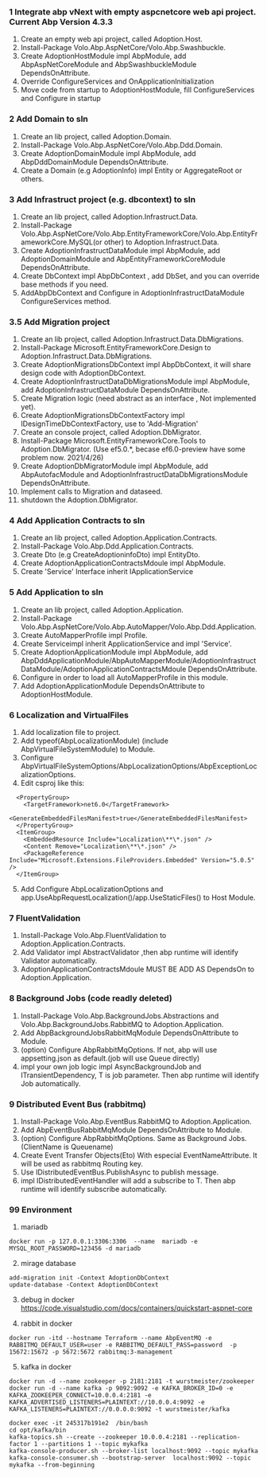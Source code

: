 ### 1 Integrate abp vNext with empty aspcnetcore web api project. Current Abp Version 4.3.3
1. Create an empty web api project, called Adoption.Host.
2. Install-Package Volo.Abp.AspNetCore/Volo.Abp.Swashbuckle.
3. Create AdoptionHostModule impl AbpModule, add AbpAspNetCoreModule and AbpSwashbuckleModule DependsOnAttribute.
4. Override ConfigureServices and OnApplicationInitialization
5. Move code from startup to AdoptionHostModule, fill ConfigureServices and Configure in startup

### 2 Add Domain to sln
1. Create an lib project, called Adoption.Domain.
2. Install-Package Volo.Abp.AspNetCore/Volo.Abp.Ddd.Domain.
3. Create AdoptionDomainModule impl AbpModule, add AbpDddDomainModule DependsOnAttribute.
4. Create a Domain (e.g AdoptionInfo) impl Entity<T> or AggregateRoot<T> or others.

### 3 Add Infrastruct project (e.g.  dbcontext) to sln
1. Create an lib project, called Adoption.Infrastruct.Data.
4. Install-Package Volo.Abp.AspNetCore/Volo.Abp.EntityFrameworkCore/Volo.Abp.EntityFrameworkCore.MySQL(or other) to Adoption.Infrastruct.Data.
5. Create AdoptionInfrastructDataModule impl AbpModule, add AdoptionDomainModule and AbpEntityFrameworkCoreModule DependsOnAttribute.
6. Create DbContext impl AbpDbContext<DbContext> , add DbSet<Domain>, and you can override base methods if you need.
7. AddAbpDbContext<DbContext> and Configure<AbpDbContextOptions> in AdoptionInfrastructDataModule ConfigureServices method.

### 3.5 Add Migration project
1. Create an lib project, called Adoption.Infrastruct.Data.DbMigrations.
2. Install-Package Microsoft.EntityFrameworkCore.Design to Adoption.Infrastruct.Data.DbMigrations.
3. Create AdoptionMigrationsDbContext impl AbpDbContext, it will share design code with AdoptionDbContext.
4. Create AdoptionInfrastructDataDbMigrationsModule impl AbpModule, add AdoptionInfrastructDataModule DependsOnAttribute.
5. Create Migration logic (need abstract as an interface , Not implemented yet).
6. Create AdoptionMigrationsDbContextFactory impl IDesignTimeDbContextFactory, use to 'Add-Migration'   
7. Create an console project, called Adoption.DbMigrator.
8. Install-Package Microsoft.EntityFrameworkCore.Tools to Adoption.DbMigrator. (Use ef5.0.*, becase ef6.0-preview have some problem now. 2021/4/26)
9. Create AdoptionDbMigratorModule impl AbpModule, add AbpAutofacModule and AdoptionInfrastructDataDbMigrationsModule DependsOnAttribute.
10. Implement calls to Migration and dataseed.
11. shutdown the Adoption.DbMigrator.

### 4 Add Application Contracts to sln
1. Create an lib project, called Adoption.Application.Contracts.
2. Install-Package Volo.Abp.Ddd.Application.Contracts.
3. Create Dto (e.g CreateAdoptioninfoDto) impl EntityDto<T>.
4. Create AdoptionApplicationContractsMdoule impl AbpModule.
5. Create 'Service' Interface inherit IApplicationService

### 5 Add Application to sln
1. Create an lib project, called Adoption.Application.
2. Install-Package Volo.Abp.AspNetCore/Volo.Abp.AutoMapper/Volo.Abp.Ddd.Application.
3. Create AutoMapperProfile impl Profile.
4. Create Serviceimpl inherit ApplicationService and impl 'Service'.
5. Create AdoptionApplicationModule impl AbpModule, add  AbpDddApplicationModule/AbpAutoMapperModule/AdoptionInfrastructDataModule/AdoptionApplicationContractsMdoule DependsOnAttribute.
6. Configure<AbpAutoMapperOptions> in order to load all AutoMapperProfile in this module.
7. Add AdoptionApplicationModule DependsOnAttribute to AdoptionHostModule.

### 6 Localization and VirtualFiles
1. Add localization file to project.
2. Add typeof(AbpLocalizationModule) (include AbpVirtualFileSystemModule) to Module.
3. Configure AbpVirtualFileSystemOptions/AbpLocalizationOptions/AbpExceptionLocalizationOptions.
4. Edit csproj like this:
```
  <PropertyGroup>
    <TargetFramework>net6.0</TargetFramework>
    <GenerateEmbeddedFilesManifest>true</GenerateEmbeddedFilesManifest>
  </PropertyGroup>
  <ItemGroup>
    <EmbeddedResource Include="Localization\**\*.json" />
    <Content Remove="Localization\**\*.json" />
    <PackageReference Include="Microsoft.Extensions.FileProviders.Embedded" Version="5.0.5" />
  </ItemGroup>
```
5. Add Configure AbpLocalizationOptions and app.UseAbpRequestLocalization()/app.UseStaticFiles() to Host Module.

### 7 FluentValidation
1. Install-Package Volo.Abp.FluentValidation to Adoption.Application.Contracts.
2. Add Validator impl AbstractValidator<T> ,then abp runtime will identify Validator automatically.
3. AdoptionApplicationContractsMdoule MUST BE ADD AS DependsOn to Adoption.Application.

### 8 Background Jobs (code readly deleted)
1. Install-Package Volo.Abp.BackgroundJobs.Abstractions and Volo.Abp.BackgroundJobs.RabbitMQ to Adoption.Application.
2. Add AbpBackgroundJobsRabbitMqModule DependsOnAttribute to Module.
3. (option) Configure AbpRabbitMqOptions. If not, abp will use appsetting.json as default.(job will use Queue directly)
4. impl your own job logic impl AsyncBackgroundJob<T> and ITransientDependency, T is job parameter. Then abp runtime will identify Job automatically. 

### 9 Distributed Event Bus (rabbitmq)
1. Install-Package Volo.Abp.EventBus.RabbitMQ to Adoption.Application.
2. Add AbpEventBusRabbitMqModule DependsOnAttribute to Module.
3. (option) Configure AbpRabbitMqOptions. Same as Background Jobs.(ClientName is Queuename)
4. Create Event Transfer Objects(Eto) With especial EventNameAttribute. It will be used as rabbitmq Routing key.
5. Use IDistributedEventBus.PublishAsync to publish message.
6. impl IDistributedEventHandler<T> will add a subscribe to T. Then abp runtime will identify subscribe automatically.

### 99 Environment
1. mariadb
```
docker run -p 127.0.0.1:3306:3306  --name  mariadb -e MYSQL_ROOT_PASSWORD=123456 -d mariadb
```

2. mirage database
```
add-migration init -Context AdoptionDbContext
update-database -Context AdoptionDbContext
```

3. debug in docker 
https://code.visualstudio.com/docs/containers/quickstart-aspnet-core

4. rabbit in docker
```
docker run -itd --hostname Terraform --name AbpEventMQ -e RABBITMQ_DEFAULT_USER=user -e RABBITMQ_DEFAULT_PASS=password  -p 15672:15672 -p 5672:5672 rabbitmq:3-management
```

5. kafka in docker 
```
docker run -d --name zookeeper -p 2181:2181 -t wurstmeister/zookeeper
docker run -d --name kafka -p 9092:9092 -e KAFKA_BROKER_ID=0 -e KAFKA_ZOOKEEPER_CONNECT=10.0.0.4:2181 -e KAFKA_ADVERTISED_LISTENERS=PLAINTEXT://10.0.0.4:9092 -e KAFKA_LISTENERS=PLAINTEXT://0.0.0.0:9092 -t wurstmeister/kafka

docker exec -it 245317b191e2  /bin/bash
cd opt/kafka/bin
kafka-topics.sh --create --zookeeper 10.0.0.4:2181 --replication-factor 1 --partitions 1 --topic mykafka
kafka-console-producer.sh --broker-list localhost:9092 --topic mykafka
kafka-console-consumer.sh --bootstrap-server  localhost:9092 --topic mykafka --from-beginning
```